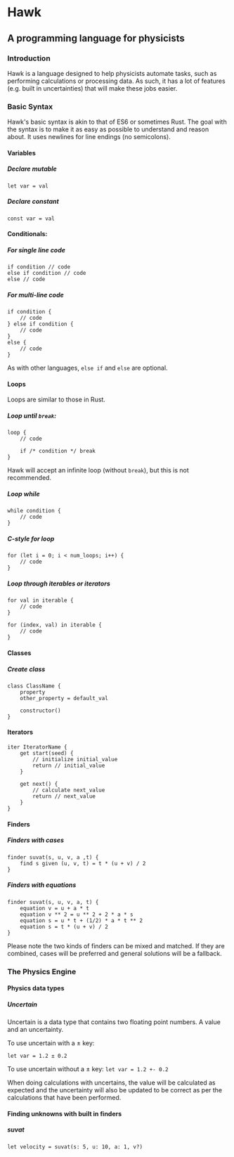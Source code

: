 # Hawk
## A programming language for physicists

### Introduction

Hawk is a language designed to help physicists automate tasks, such as performing calculations or processing data. As such, it has a lot of features (e.g. built in uncertainties) that will make these jobs easier.
### Basic Syntax

Hawk's basic syntax is akin to that of ES6 or sometimes Rust. The goal with the syntax is to make it as easy as possible to understand and reason about. It uses newlines for line endings (no semicolons).

#### Variables

##### Declare mutable

`let var = val`


##### Declare constant

`const var = val`

#### Conditionals:

##### For single line code
```
if condition // code
else if condition // code
else // code
```
##### For multi-line code
```
if condition {
    // code
} else if condition {
    // code
}
else {
    // code
}
```
As with other languages, `else if` and `else` are optional.

#### Loops

Loops are similar to those in Rust.

##### Loop until `break`:
```
loop {
    // code

    if /* condition */ break
}
```
Hawk will accept an infinite loop (without `break`), but this is not recommended. 

##### Loop while
```
while condition {
    // code
}
```

##### C-style for loop
```
for (let i = 0; i < num_loops; i++) {
    // code
}
```

##### Loop through iterables or iterators
```
for val in iterable {
    // code
}

for (index, val) in iterable {
    // code
}
```

#### Classes

##### Create class
```
class ClassName {
    property
    other_property = default_val

    constructor()
}
```

#### Iterators

```
iter IteratorName {
    get start(seed) {
        // initialize initial_value
        return // initial_value
    }

    get next() {
        // calculate next_value
        return // next_value
    }
}
```

#### Finders

##### Finders with cases
```
finder suvat(s, u, v, a ,t) {
    find s given (u, v, t) = t * (u + v) / 2
}
```

##### Finders with equations
```
finder suvat(s, u, v, a, t) {
    equation v = u + a * t
    equation v ** 2 = u ** 2 + 2 * a * s
    equation s = u * t + (1/2) * a * t ** 2
    equation s = t * (u + v) / 2
}
```

Please note the two kinds of finders can be mixed and matched. If they are combined, cases will be preferred and general solutions will be a fallback. 

### The Physics Engine

#### Physics data types

##### Uncertain

Uncertain is a data type that contains two floating point numbers. A value and an uncertainty. 

To use uncertain with a ± key:

`let var = 1.2 ± 0.2`

To use uncertain without a ± key:
`let var = 1.2 +- 0.2`

When doing calculations with uncertains, the value will be calculated as expected and the uncertainty will also be updated to be correct as per the calculations that have been performed.

#### Finding unknowns with built in finders

##### suvat
```
let velocity = suvat(s: 5, u: 10, a: 1, v?)